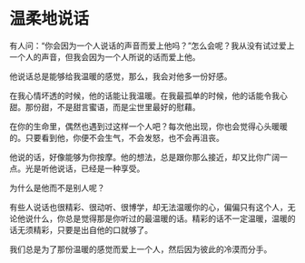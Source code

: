 # 温柔地说话

有人问：“你会因为一个人说话的声音而爱上他吗？”怎么会呢？我从没有试过爱上一个人的声音，但我会因为一个人所说的话而爱上他。 

他说话总是能够给我温暖的感觉，那么，我会对他多一份好感。 

在我心情坏透的时候，他的话能让我温暖。在我最孤单的时候，他的话能令我心甜。那份甜，不是甜言蜜语，而是尘世里最好的慰藉。 

在你的生命里，偶然也遇到过这样一个人吧？每次他出现，你也会觉得心头暖暖的。只要看到他，你便不会生气，不会发怒，也不会再沮丧。 

他说的话，好像能够为你按摩。他的想法，总是跟你那么接近，却又比你广阔一点。光是听他说话，已经是一种享受。 

为什么是他而不是别人呢？ 

有些人说话也很精彩、很动听、很博学，却无法温暖你的心，偏偏只有这个人，无论他说什么，你总是觉得那是你听过的最温暖的话。精彩的话不一定温暖，温暖的话无须精彩，只要是出自他的口就够了。 

我们总是为了那份温暖的感觉而爱上一个人，然后因为彼此的冷漠而分手。